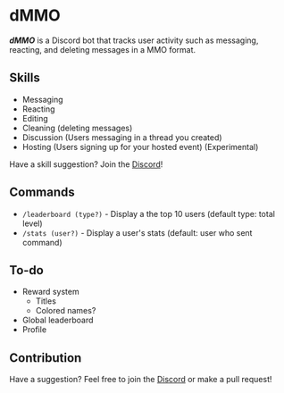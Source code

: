 # dMMO

**_dMMO_** is a Discord bot that tracks user activity such as messaging, reacting, and deleting messages in a MMO format.

## Skills

- Messaging
- Reacting
- Editing
- Cleaning (deleting messages)
- Discussion (Users messaging in a thread you created)
- Hosting (Users signing up for your hosted event) (Experimental)

Have a skill suggestion? Join the [Discord](https://discord.gg/ATUud59GrU)!

## Commands

- `/leaderboard (type?)` - Display a the top 10 users (default type: total level)
- `/stats (user?)` - Display a user's stats (default: user who sent command)

## To-do

- Reward system
  - Titles
  - Colored names?
- Global leaderboard
- Profile

## Contribution

Have a suggestion? Feel free to join the [Discord](https://discord.gg/ATUud59GrU) or make a pull request!
